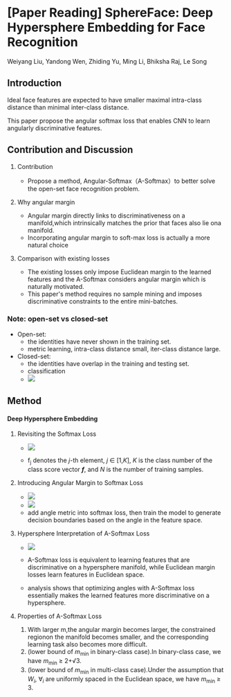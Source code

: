 # **[Paper Reading]** SphereFace: Deep Hypersphere Embedding for Face Recognition

Weiyang Liu, Yandong Wen, Zhiding Yu, Ming Li, Bhiksha Raj, Le Song

## Introduction

Ideal face features are expected to have smaller maximal intra-class distance than minimal inter-class distance. 

This paper propose the angular softmax loss that enables CNN to learn angularly discriminative features.

## Contribution and Discussion

1. Contribution
    * Propose a method, Angular-Softmax（A-Softmax）to better solve the open-set face recognition problem.
    
2. Why angular margin
    * Angular margin directly links to discriminativeness on a manifold,which intrinsically matches the prior that faces also lie ona manifold.
    * Incorporating angular margin to soft-max loss is actually a more natural choice

3. Comparison with existing losses
    * The existing losses only impose Euclidean margin to the learned features and the A-Softmax considers angular margin which is naturally motivated.
    * This paper's method requires no sample mining and imposes discriminative constraints to the entire mini-batches.
### Note: open-set vs closed-set
* Open-set: 
    * the identities have never shown in the training set. 
    * metric learning, intra-class distance small, iter-class distance large.
* Closed-set: 
    * the identities have overlap in the training and testing set.
    * classification
    * ![](https://i.imgur.com/uluxGKU.png)


## Method

#### Deep Hypersphere Embedding
1. Revisiting the Softmax Loss
    * ![](https://i.imgur.com/TIXAKDk.png)

    * f<sub>j</sub> denotes the *j*-th element, *j* $\in$ [1,*K*], *K* is the class  number of the class score vector ***f***, and *N* is the number of training samples. 


2. Introducing Angular Margin to Softmax Loss
    * ![](https://i.imgur.com/o8TBx8u.png)
    * ![](https://i.imgur.com/PwyjrQX.png)
    * add angle metric into softmax loss, then train the model to generate decision boundaries based on the angle in the feature space.
    

3. Hypersphere Interpretation of A-Softmax Loss
    * ![](https://i.imgur.com/PnaPHyA.png)

   * A-Softmax loss is equivalent to learning features that are discriminative on a hypersphere manifold, while Euclidean margin losses learn features in Euclidean space.
   * analysis shows that optimizing angles with A-Softmax loss essentially makes the learned features more discriminative on a hypersphere.

4. Properties of A-Softmax Loss
   1. With larger m,the angular margin becomes larger, the constrained regionon the manifold becomes smaller, and the corresponding learning task also becomes more difficult.
   2. (lower bound of *m*<sub>min</sub> in binary-class case).In binary-class case, we have *m*<sub>min</sub> ≥ 2+√3.
   3. (lower bound of *m*<sub>min</sub> in multi-class case).Under the assumption that *W*$_i$, ∀$_i$ are uniformly spaced in the Euclidean space, we have *m*<sub>min</sub> ≥ 3.

